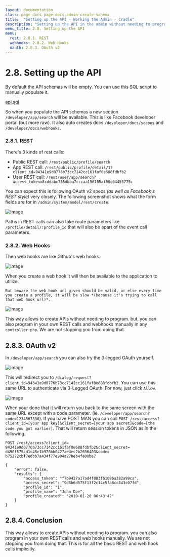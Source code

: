 ```yaml
---
layout: documentation
class: page-docs page-docs-admin-create-schema
title:  "Setting up the API - Working the Admin - Cradle"
description: "Setting up the API in the admin without needing to program anything at all."
menu_title: 2.8. Setting up the API
menu:
  rest: 2.8.1. REST
  webhooks: 2.8.2. Web Hooks
  oauth: 2.8.3. OAuth v2
---
```

# 2.8. Setting up the API

By default the API schemas will be empty. You can use this SQL script to manually populate it.

[api.sql](https://github.com/CradlePHP/cradle-api/files/2795216/api.txt)

So when you populate the API schemas a new section `/developer/app/search` will be available. This is like Facebook developer portal (but more raw). It also auto creates docs `/developer/docs/scopes` and `/developer/docs/webhooks`.

<a name="rest"></a>
### 2.8.1. REST

There's 3 kinds of rest calls:

 - Public REST call: `/rest/public/profile/search`
 - App REST call: `/rest/public/profile/detail/1?client_id=94341e9d0776b73cc7142cc161faf0e688fdbfb2`
 - User REST call: `/rest/user/app/search?access_token=8cddabc765dbba7cccaa156105af08c04455775c`

You can expect this is following OAuth v2 specs *(as well as Facebook's REST style)* very closely. The following screenshot shows what the form fields are for in `/admin/system/model/rest/create`.

![image](https://user-images.githubusercontent.com/120378/51734253-f652b000-20be-11e9-84dc-b4f89bfb778c.png)

Paths in REST calls can also take route parameters like `/profile/detail/:profile_id` that will also be apart of the event call parameters.

<a name="webhooks"></a>
### 2.8.2. Web Hooks

Then web hooks are like Github's web hooks.

![image](https://user-images.githubusercontent.com/120378/51734233-e3d87680-20be-11e9-9e3d-51bb4f811fe4.png)

When you create a web hook it will then be available to the application to utilize.

```warning
But beware the web hook url given should be valid, or else every time you create a profile, it will be slow *(because it's trying to call that web hook url)*.
```

![image](https://user-images.githubusercontent.com/120378/51734341-331ea700-20bf-11e9-9d45-cb3f23d132df.png)

This way allows to create APIs without needing to program. but, you can also program in your own REST calls and webhooks manually in any `controller.php`. We are not stopping you from doing that.

<a name="oauth"></a>
## 2.8.3. OAuth v2

In `/developer/app/search` you can also try the 3-legged OAuth yourself.

![image](https://user-images.githubusercontent.com/120378/51734476-9d374c00-20bf-11e9-8ef7-2e1c0c20a366.png)

This will redirect you to `/dialog/request?client_id=94341e9d0776b73cc7142cc161faf0e688fdbfb2`. You can use this same URL to authenticate via 3-Legged OAuth. For now, just click `Allow`.

![image](https://user-images.githubusercontent.com/120378/51734763-6d3c7880-20c0-11e9-8ea9-23938c7ff9b7.png)

When your done that it will return you back to the same screen with the same URL except with a code parameter. (ie. `/developer/app/search?code=1234567890`). If you have POST MAN you can call `POST /rest/access?client_id=[your app key]&client_secret=[your app secret]&code=[the code you got earlier]`. That will return session tokens in JSON as in the following.

```
POST /rest/access?client_id= 94341e9d0776b73cc7142cc161faf0e688fdbfb2&client_secret= d490f575cd1c48e1b970bb0427ae4ec2b2636403&code= b75272cbf7edbb7a434f77e904a27beb4fe08be7

{
    "error": false,
    "results": {
        "access_token": "f7b9427a17ad4f083fb109ba382a99ca",
        "access_secret": "9d5b6d575f13f2c14c5fa8cc843c07fd",
        "profile_id": "1",
        "profile_name": "John Doe",
        "profile_created": "2019-01-20 06:43:42"
    }
}
```

<a name="conclusion"></a>
## 2.8.4. Conclusion

This way allows to create APIs without needing to program. you can also program in your own REST calls and web hooks manually. We are not stopping you from doing that. This is for all the basic REST and web hook calls implicitly.
